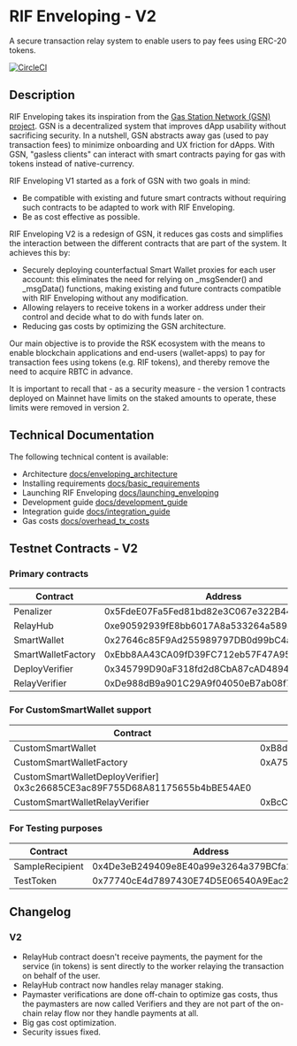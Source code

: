 # RIF Enveloping - V2

A secure transaction relay system to enable users to pay fees using ERC-20 tokens.

[![CircleCI](https://circleci.com/gh/rsksmart/enveloping/tree/master.svg?style=shield)](https://circleci.com/gh/rsksmart/enveloping/tree/master)
## Description

RIF Enveloping takes its inspiration from the [Gas Station Network (GSN) project](https://github.com/opengsn/gsn). GSN is a decentralized system that improves dApp usability without sacrificing security. In a nutshell, GSN abstracts away gas (used to pay transaction fees) to minimize onboarding and UX friction for dApps. With GSN, "gasless clients" can interact with smart contracts paying for gas with tokens instead of native-currency.

RIF Enveloping V1 started as a fork of GSN with two goals in mind:

- Be compatible with existing and future smart contracts without requiring such contracts to be adapted to work with RIF Enveloping.
- Be as cost effective as possible.

RIF Enveloping V2 is a redesign of GSN, it reduces gas costs and simplifies the interaction between the different contracts that are part of the system. It achieves this by:

- Securely deploying counterfactual Smart Wallet proxies for each user account: this eliminates the need for relying on _msgSender() and _msgData() functions, making existing and future contracts compatible with RIF Enveloping without any modification.
- Allowing relayers to receive tokens in a worker address under their control and decide what to do with funds later on.
- Reducing gas costs by optimizing the GSN architecture.

Our main objective is to provide the RSK ecosystem with the means to enable blockchain applications and end-users (wallet-apps) to pay for transaction fees using tokens (e.g. RIF tokens), and thereby remove the need to acquire RBTC in advance.

It is important to recall that - as a security measure - the version 1 contracts deployed on Mainnet have limits on the staked amounts to operate, these limits were removed in version 2.

## Technical Documentation

The following technical content is available:

- Architecture [docs/enveloping_architecture](docs/enveloping_architecture.md)
- Installing requirements [docs/basic_requirements](docs/basic_requirements.md)
- Launching RIF Enveloping [docs/launching_enveloping](docs/launching_enveloping.md)
- Development guide [docs/development_guide](docs/development_guide.md)
- Integration guide [docs/integration_guide](docs/integration_guide.md)
- Gas costs [docs/overhead_tx_costs](docs/overhead_tx_costs.md)


## Testnet Contracts - V2

### Primary contracts

| Contract          | Address                                    |
|-------------------|--------------------------------------------|
| Penalizer       | 0x5FdeE07Fa5Fed81bd82e3C067e322B44589362d9 |
| RelayHub        | 0xe90592939fE8bb6017A8a533264a5894B41aF7d5 |
| SmartWallet     | 0x27646c85F9Ad255989797DB0d99bC4a9DF2EdA68 |
| SmartWalletFactory    | 0xEbb8AA43CA09fD39FC712eb57F47A9534F251996 |
| DeployVerifier | 0x345799D90aF318fd2d8CbA87cAD4894feF2f3518 |
| RelayVerifier  | 0xDe988dB9a901C29A9f04050eB7ab08f71868a8fc |

### For CustomSmartWallet support

| Contract          | Address                                    |
|-------------------|--------------------------------------------|
| CustomSmartWallet     | 0xB8dB52615B1a94a03C2251fD417cA4d945484530 |
| CustomSmartWalletFactory    | 0xA756bD95D8647be254de40B842297c945D8bB9a5 |
| CustomSmartWalletDeployVerifier]  0x3c26685CE3ac89F755D68A81175655b4bBE54AE0 |
| CustomSmartWalletRelayVerifier | 0xBcCA9B8faA9cee911849bFF83B869d230f83f945 |


### For Testing purposes

| Contract          | Address                                    |
|-------------------|--------------------------------------------|
| SampleRecipient   | 0x4De3eB249409e8E40a99e3264a379BCfa10634F5 |
| TestToken   | 0x77740cE4d7897430E74D5E06540A9Eac2C2Dee70 |

## Changelog

### V2

* RelayHub contract doesn't receive payments, the payment for the service (in tokens) is sent directly to the worker relaying the transaction on behalf of the user.
* RelayHub contract now handles relay manager staking.
* Paymaster verifications are done off-chain to optimize gas costs, thus the paymasters are now called Verifiers and they are not part of the on-chain relay flow nor they handle payments at all.
* Big gas cost optimization.
* Security issues fixed.
